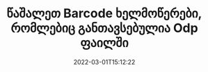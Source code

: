 ---
############################# Static ############################
layout: "auto-gen-signature"
date: 2022-03-01T15:12:22
draft: false
operation: Delete
signaturetype: Barcode
fileformat: Odp
productName: Java
lang: ka
productCode: java
otherformats: pdf doc docx docm dot dotm dotx odt ott rtf xls xlsx xlsm xlsb csv ods ots xltx xltm ppt pptx pps ppsx odp otp potx potm pptm ppsm
breadcrumb: Put Barcode signature on Odp for Java

############################# Head ############################
head_title: "წაშალეთ Barcode ხელმოწერა Odp ფაილებიდან Java-ით"
head_description: "კონკრეტული Barcode ხელმოწერების წაშლა ხელმოწერილი Odp დოკუმენტებიდან შეიძლება მარტივად განხორციელდეს მოკლე Java კოდით."

############################# Header ############################
title: "წაშალეთ Barcode ხელმოწერები, რომლებიც განთავსებულია Odp ფაილში"
description: "წაშალეთ სხვადასხვა Barcode ხელმოწერა Odp დოკუმენტებიდან. Barcode ხელმოწერის ამოღებას სჭირდება მარტივი Java კოდი."
bg_image: "https://cms.admin.containerize.com/templates/aspose/App_Themes/V3/images/bg/header1.png"
bg_overlay: false
button:
    enable: true

############################# SubMenu ############################
submenu:
    enable: true

    left:
        img_alt: "GroupDocs.Signature for Java"
        image: "https://cms.admin.containerize.com/templates/groupdocs/images/product-logos/90x90-noborder/groupdocs-signature-java.png"
        product: "GroupDocs.Signature"
        platform: "Java"



############################# About ############################
about:
    enable: true
    title: "მიიღეთ ინფორმაცია GroupDocs.Signature for Java API ფუნქციების შესახებ"
    content: |
        [GroupDocs.Signature for Java](https://products.groupdocs.com/signature/java/) API გთავაზობთ მრავალ გზას თქვენი დოკუმენტების ელექტრონული ხელმოწერების გამოყენებით დასამუშავებლად. ხელმისაწვდომია ციფრული ხელმოწერები, როგორიცაა ტექსტები, სურათები, ციფრული სერთიფიკატები, შტრიხკოდები, QR-კოდები, შტამპები ან მეტამონაცემები. მომხმარებელს აქვს შესაძლებლობა დაამატონ, წაშალონ, განაახლონ, გადაამოწმონ ან მოძებნონ ციფრული ხელმოწერები PDF-ებში, MS Word დოკუმენტებში, MS Excel სამუშაო წიგნებში, MS PowerPoint პრეზენტაციებში, Adobe Photoshop ფაილებსა და გამოსახულების სხვადასხვა ფორმატებში. მოწოდებულია სასარგებლო ფუნქციების და პარამეტრების დიდი რაოდენობა.
    

############################# Steps ############################
steps:
    enable: true
    title_left: "როგორ ამოიღოთ Barcode ხელმოწერა თქვენი Odp დოკუმენტიდან"
    content_left: |
        [GroupDocs.Signature for Java](https://products.groupdocs.com/signature/java/) გთავაზობთ სასარგებლო ფუნქციას Odp დოკუმენტების Barcode ხელმოწერების გასასუფთავებლად რამდენიმე სტრიქონის კოდით.
        
        * უპირველეს ყოვლისა, შექმენით ხელმოწერის ობიექტი, რომელიც გადადის თქვენს დოკუმენტში, როგორც კონსტრუქტორის პარამეტრი.
        * შემდეგ შექმენით შესაბამისი ხელმოწერის ობიექტი და დააყენეთ მისი უნიკალური იდენტიფიკატორი.
        * ამის შემდეგ, გამოიძახეთ Delete მეთოდი, რომელიც გადასცემს ხელმოწერის ობიექტს, რომელიც უნდა წაიშალოს.
        * საბოლოოდ, დაამუშავეთ ოპერაციის შედეგები.

    title_right: "სისტემის მოთხოვნები"
    content_right: |
        GroupDocs.Signature for Java მხარდაჭერილია ყველა ძირითად პლატფორმაზე და ოპერაციულ სისტემაზე. ქვემოთ მოცემული კოდის შესრულებამდე, დარწმუნდით, რომ თქვენს სისტემაში დაინსტალირებული გაქვთ შემდეგი წინაპირობები.

        * ოპერაციული სისტემები: Microsoft Windows, Linux, MacOS
        * განვითარების გარემო: NetBeans, Intellij IDEA, Eclipse, etc.
        * Java runtime: J2SE 6.0 and above
        * ჩამოტვირთეთ GroupDocs.Signature for Java-ის უახლესი ვერსია [Maven]-დან (https://repository.groupdocs.com/webapp/#/artifacts/browse/tree/General/repo/com/groupdocs/groupdocs-signature)
         
    code: |
        ```java    
                
        // Set up input Odp file
        String filePath = "input.odp";
        // Set up output file
        String outputFilePath = "output.odp";

        // Instantiate Signature for input file
        Signature signature = new Signature(filePath);

        // Id of signature which is supposed to be deleted
        // such Id may be obtained as result of search operation
        String id = "07f83369-318b-41ad-a843-732417b912c2";

        // provide signature item to delete
        BarcodeSignature signatureToDelete = new BarcodeSignature(id);

        // delete signature
        Boolean deleteResult = signature.delete(outputFilePath, signatureToDelete);

        // process deletion result
        if (deleteResult)
        {
                System.out.println("Signature was deleted successfully!");
        }
        ```

############################# Demos ############################
demos:
    enable: true
    title: "ხელმოწერა Barcode ხელმოწერებით Live Demo"
    content: |
       დაამატეთ სხვადასხვა ელექტრონული ხელმოწერები Odp ფაილს ახლავე, ეწვიეთ [GroupDocs.Signature App](https://products.groupdocs.app/signature/family) ვებსაიტს.          

############################# More Formats ############################
more_formats:
    enable: true
    title: "წაშალეთ თქვენი Barcode ხელმოწერები Java-ით"
    content: |
        "ელექტრონული ხელმოწერების წაშლა, რომლებიც დაემატა სხვადასხვა დოკუმენტის ფორმატებს. სწრაფად ამოიღეთ ხელმოწერები დამატებითი კოდის გარეშე."
    format: 
       
       
back_to_top:
    enable: true
---